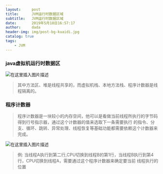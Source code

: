 ```yaml
---
layout:     post
title:      JVM运行时数据区域
subtitle:   JVM运行时数据区域
date:       2019年5月18日16:57:17
author:     dada
header-img: img/post-bg-kuaidi.jpg
catalog: true
tags:
    - JVM
---
```


### java虚拟机运行时数据区
![在这里插入图片描述](https://img-blog.csdnimg.cn/20190518170720717.png?x-oss-process=image/watermark,type_ZmFuZ3poZW5naGVpdGk,shadow_10,text_aHR0cHM6Ly9ibG9nLmNzZG4ubmV0L3FxXzQxNDQ2NzY4,size_16,color_FFFFFF,t_70)

> 	其中方法区、堆是线程共享的，而虚拟机栈、本地方法栈、程序计数器是线程隔离的。


### 程序计数器

	

> 程序计数器是一块较小的内存空间，他可以是看做当前线程所执行的字节码得到行号指示器，通过这个计数器的值来选取下一条需要执行
> 的指令、分支、循环、跳转、异常处理、线程恢复等基础功能都需要依赖这个计数器来完成。

![在这里插入图片描述](https://img-blog.csdnimg.cn/20190518172027744.png?x-oss-process=image/watermark,type_ZmFuZ3poZW5naGVpdGk,shadow_10,text_aHR0cHM6Ly9ibG9nLmNzZG4ubmV0L3FxXzQxNDQ2NzY4,size_16,color_FFFFFF,t_70)

> 例: 当线程A执行到第二行,CPU切换到线程B的第1行，当线程B执行到第4行，CPU切换到线程A，需要通过这个程序计数器来确定要当前
> 线程执行的位置
